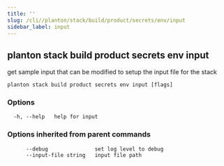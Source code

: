 ```yaml
---
title: ''
slug: /cli//planton/stack/build/product/secrets/env/input
sidebar_label: input
---
```

## planton stack build product secrets env input

get sample input that can be modified to setup the input file for the stack

```
planton stack build product secrets env input [flags]
```

### Options

```
  -h, --help   help for input
```

### Options inherited from parent commands

```
      --debug               set log level to debug
      --input-file string   input file path
```

